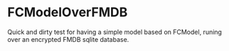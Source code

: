 FCModelOverFMDB
===============

Quick and dirty test for having a simple model based on FCModel, runing over an encrypted FMDB sqlite database.
